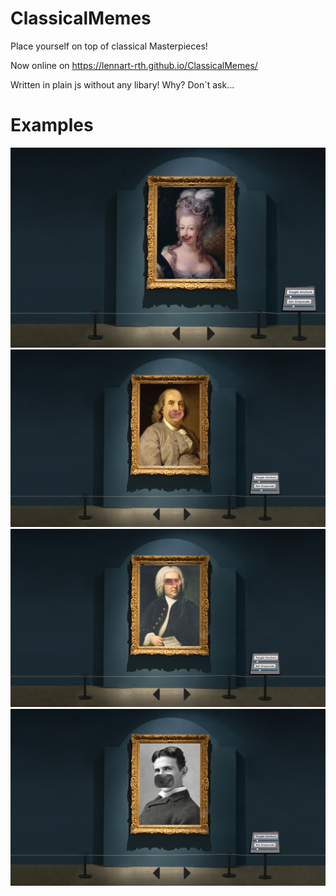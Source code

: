 # ClassicalMemes

Place yourself on top of classical Masterpieces!

Now online on https://lennart-rth.github.io/ClassicalMemes/

Written in plain js without any libary! Why? Don`t ask...

# Examples
![](examples/antoinette_example.png)
![](examples/franklin_example.png)
![](examples/bach_example.png)
![](examples/tesla_example.png)

